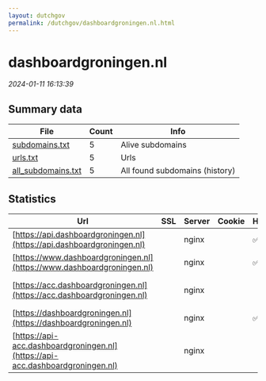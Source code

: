 ```yaml
---
layout: dutchgov
permalink: /dutchgov/dashboardgroningen.nl.html
---
```



# dashboardgroningen.nl
*2024-01-11 16:13:39*
## Summary data


| File       | Count | Info |
|------------|-------|------|
|[subdomains.txt](/data/dashboardgroningen.nl/subdomains.txt)|5|Alive subdomains|
|[urls.txt](/data/dashboardgroningen.nl/urls.txt)|5|Urls|
|[all_subdomains.txt](/data/dashboardgroningen.nl/all_subdomains.txt)|5|All found subdomains (history)|


## Statistics


| Url | SSL | Server | Cookie | HSTS | CSP | XFO | XXP | RP | Tech |Title |
|------------|-------|------|------|------|------|------|------|------|------|------|
|[https://api.dashboardgroningen.nl](https://api.dashboardgroningen.nl)| |nginx| |:white_check_mark: |:warning: | :white_check_mark: | :white_check_mark: | :white_check_mark: |HSTS Nginx||
|[https://www.dashboardgroningen.nl](https://www.dashboardgroningen.nl)| |nginx| |:white_check_mark: |:warning: | :white_check_mark: | :white_check_mark: | :white_check_mark: |HSTS Nginx|Dashboard Gronin...|
|[https://acc.dashboardgroningen.nl](https://acc.dashboardgroningen.nl)| |nginx| | | | | | :white_check_mark: |Basic HSTS Nginx|401 Authorizatio...|
|[https://dashboardgroningen.nl](https://dashboardgroningen.nl)| |nginx| |:white_check_mark: |:warning: | :white_check_mark: | :white_check_mark: | :white_check_mark: |HSTS Nginx|Dashboard Gronin...|
|[https://api-acc.dashboardgroningen.nl](https://api-acc.dashboardgroningen.nl)| |nginx| | | | | | :white_check_mark: |Basic HSTS Nginx|401 Authorizatio...|